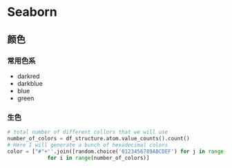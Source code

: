 # Seaborn

## 颜色

### 常用色系

- darkred
- darkblue
- blue
- green

### 生色

```python
# total number of different collors that we will use
number_of_colors = df_structure.atom.value_counts().count()
# Here I will generate a bunch of hexadecimal colors 
color = ["#"+''.join([random.choice('0123456789ABCDEF') for j in range(6)])
             for i in range(number_of_colors)]
```